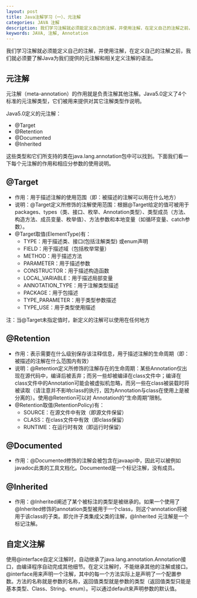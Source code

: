 ```yaml
---
layout: post
title: Java注解学习（一）、元注解
categories: JAVA 注解
description: 我们学习注解就必须能定义自己的注解，并使用注解，在定义自己的注解之前，我们就必须要了解Java为我们提供的元注解和相关定义注解的语法。
keywords: JAVA, 注解, Annotation
---
```


我们学习注解就必须能定义自己的注解，并使用注解，在定义自己的注解之前，我们就必须要了解Java为我们提供的元注解和相关定义注解的语法。

## 元注解
元注解（meta-annotation）的作用就是负责注解其他注解。Java5.0定义了4个标准的元注解类型，它们被用来提供对其它注解类型作说明。

  Java5.0定义的元注解：
  - @Target
  - @Retention
  - @Documented
  - @Inherited

这些类型和它们所支持的类在java.lang.annotation包中可以找到。下面我们看一下每个元注解的作用和相应分参数的使用说明。

## @Target
 - 作用：用于描述注解的使用范围（即：被描述的注解可以用在什么地方）
 - 说明：@Target定义所修饰的注解使用范围：根据@Target给定的值可被用于 packages、types（类、接口、枚举、Annotation类型）、类型成员（方法、构造方法、成员变量、枚举值）、方法参数和本地变量（如循环变量、catch参数）。
 - @Target取值(ElementType)有：
    - TYPE：用于描述类、接口(包括注解类型) 或enum声明
    - FIELD：用于描述域（包括枚举常量）
    - METHOD：用于描述方法
    - PARAMETER：用于描述参数
    - CONSTRUCTOR：用于描述构造函数
    - LOCAL_VARIABLE：用于描述局部变量
    - ANNOTATION_TYPE：用于注解类型描述
    - PACKAGE：用于包描述
    - TYPE_PARAMETER：用于类型参数描述
    - TYPE_USE：用于类型使用描述

注：当@Target未指定值时，新定义的注解可以使用在任何地方

## @Retention
 - 作用：表示需要在什么级别保存该注释信息，用于描述注解的生命周期（即：被描述的注解在什么范围内有效）
 - 说明：@Retention定义所修饰的注解存在的生命周期：某些Annotation仅出现在源代码中，编译后被丢弃；而另一些却被编译在class文件中；编译在class文件中的Annotation可能会被虚拟机忽略，而另一些在class被装载时将被读取（请注意并不影响class的执行，因为Annotation与class在使用上是被分离的）。使用@Retention可以对 Annotation的“生命周期”限制。
 - @Retention取值(RetentionPolicy)有：
    - SOURCE：在源文件中有效（即源文件保留）
    - CLASS：在class文件中有效（即class保留）
    - RUNTIME：在运行时有效（即运行时保留）

## @Documented
 - 作用：@Documented修饰的注解会被包含在javaapi中，因此可以被例如javadoc此类的工具文档化。Documented是一个标记注解，没有成员。

## @Inherited
 - 作用：@Inherited阐述了某个被标注的类型是被继承的。如果一个使用了@Inherited修饰的annotation类型被用于一个class，则这个annotation将被用于该class的子类。即允许子类集成父类的注解，@Inherited 元注解是一个标记注解。

## 自定义注解
使用@interface自定义注解时，自动继承了java.lang.annotation.Annotation接口，由编译程序自动完成其他细节。在定义注解时，不能继承其他的注解或接口。@interface用来声明一个注解，其中的每一个方法实际上是声明了一个配置参数。方法的名称就是参数的名称，返回值类型就是参数的类型（返回值类型只能是基本类型、Class、String、enum）。可以通过default来声明参数的默认值。
